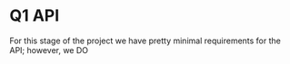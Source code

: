 # Q1 API

For this stage of the project we have pretty minimal requirements for the API; however, we DO 

